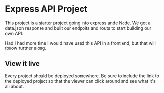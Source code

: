 # Express API Project

This project is a starter project going into express ande Node. We got a data.json response and built our endpoits and routs to start building our own API.

Had I had more time I would have used this API in a front end, but that will follow further along.

## View it live

Every project should be deployed somewhere. Be sure to include the link to the deployed project so that the viewer can click around and see what it's all about.
